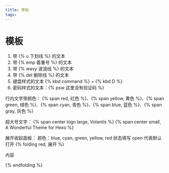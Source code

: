 ```yaml
---
title: 草稿
tags:
---
```


# 模板

1. 带 {% u 下划线 %} 的文本
2. 带 {% emp 着重号 %} 的文本
3. 带 {% wavy 波浪线 %} 的文本
4. 带 {% del 删除线 %} 的文本
5. 键盘样式的文本 {% kbd command %} + {% kbd D %}
6. 密码样式的文本：{% psw 这里没有验证码 %}

行内文字带颜色：
{% span red, 红色 %}、{% span yellow, 黄色 %}、{% span green, 绿色 %}、{% span cyan, 青色 %}、{% span blue, 蓝色 %}、{% span gray, 灰色 %}

超大号文字：
{% span center logo large, Volantis %}
{% span center small, A Wonderful Theme for Hexo %}

展开收起面板：
颜色：blue, cyan, green, yellow, red
状态填写 open 代表默认打开
{% folding red, 展开 %}

内容

{% endfolding %}